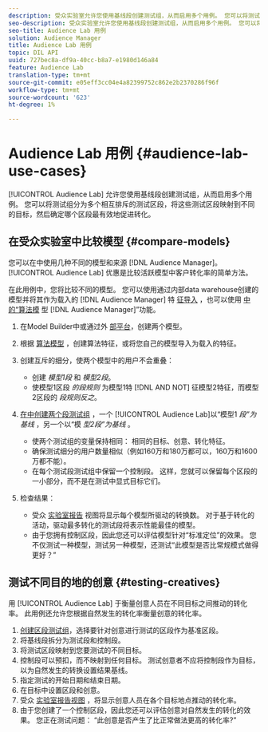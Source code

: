 ```yaml
---
description: 受众实验室允许您使用基线段创建测试组，从而启用多个用例。 您可以将测试组分为多个相互排斥的测试区段，将这些测试区段映射到不同的目标，然后确定哪个区段最有效地促进转化。
seo-description: 受众实验室允许您使用基线段创建测试组，从而启用多个用例。 您可以将测试组分为多个相互排斥的测试区段，将这些测试区段映射到不同的目标，然后确定哪个区段最有效地促进转化。
seo-title: Audience Lab 用例
solution: Audience Manager
title: Audience Lab 用例
topic: DIL API
uuid: 727bec8a-df9a-40cc-b8a7-e1980d146a84
feature: Audience Lab
translation-type: tm+mt
source-git-commit: e05eff3cc04e4a82399752c862e2b2370286f96f
workflow-type: tm+mt
source-wordcount: '623'
ht-degree: 1%

---
```



# Audience Lab 用例 {#audience-lab-use-cases}

[!UICONTROL Audience Lab] 允许您使用基线段创建测试组，从而启用多个用例。 您可以将测试组分为多个相互排斥的测试区段，将这些测试区段映射到不同的目标，然后确定哪个区段最有效地促进转化。

## 在受众实验室中比较模型 {#compare-models}

您可以在中使用几种不同的模型和来源 [!DNL Audience Manager]。 [!UICONTROL Audience Lab] 优惠是比较活跃模型中客户转化率的简单方法。

<!-- audience-lab-compare-models.xml -->

在此用例中，您将比较不同的模型。 您可以使用通过内部data warehouse创建的模型并将其作为载入的 [!DNL Audience Manager] 特 [征导入](../../features/traits/create-onboarded-rule-based-traits.md#create-rules-based-or-onboarded-traits) ，也可以使用 [中的“算法模](../../features/algorithmic-models/understanding-models.md) 型 [!DNL Audience Manager]”功能。

1. 在Model Builder中或通过外 [部平台](../../features/algorithmic-models/create-model.md)，创建两个模型。
1. 根据 [算法模型](../../features/traits/create-algorithmic-traits.md) ，创建算法特征，或将您自己的模型导入为载入的特征。
1. 创建互斥的细分，使两个模型中的用户不会重叠：

   * 创建 *模型1段* 和 *模型2段*。
   * 使模型1区段 *的段规则* 为模型1特 [!DNL AND NOT] 征模型2特征，而模型2区段的 *段规则反之*。

1. [在中创建两个段测试组](../../features/audience-lab/audience-lab-manage-test-groups.md#create-test-groups) ，一个 [!UICONTROL Audience Lab]以“模型1 *段”为基线* ，另一个以“模 *型2段”为基线* 。

   * 使两个测试组的变量保持相同： 相同的目标、创意、转化特征。
   * 确保测试细分的用户数量相似（例如160万和180万都可以，160万和1600万都不能）。
   * 在每个测试段测试组中保留一个控制段。 这样，您就可以保留每个区段的一小部分，而不是在测试中显式目标它们。

1. 检查结果：

   * 受众 [实验室报告](../../features/audience-lab/audience-lab-reporting-view.md) 视图将显示每个模型所驱动的转换数。 对于基于转化的活动，驱动最多转化的测试段将表示性能最佳的模型。
   * 由于您拥有控制区段，因此您还可以评估模型针对“标准定位”的效果。 您不仅测试一种模型，测试另一种模型，还测试“此模型是否比常规模式做得更好？”

## 测试不同目的地的创意 {#testing-creatives}

<!-- audience-lab-creatives-across-destinations.xml -->

用 [!UICONTROL Audience Lab] 于衡量创意人员在不同目标之间推动的转化率。 此用例还允许您根据自然发生的转化率衡量创意的转化率。

1. [创建区段测试组](../../features/audience-lab/audience-lab-manage-test-groups.md#create-test-groups)，选择要针对创意进行测试的区段作为基准区段。
1. 将基线段拆分为测试段和控制段。
1. 将测试区段映射到您要测试的不同目标。
1. 控制段可以预扣，而不映射到任何目标。 测试创意者不应将控制段作为目标，以为自然发生的转换设置结果基线。
1. 指定测试的开始日期和结束日期。
1. 在目标中设置区段和创意。
1. 受众 [实验室报告视图](../../features/audience-lab/audience-lab-reporting-view.md) ，将显示创意人员在各个目标地点推动的转化率。
1. 由于您创建了一个控制区段，因此您还可以评估创意对自然发生的转化的效果。 您正在测试问题： “此创意是否产生了比正常做法更高的转化率?”
